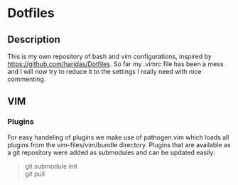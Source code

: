 # Dotfiles

## Description
This is my own repository of bash and vim configurations, inspired by <https://github.com/haridas/Dotfiles>. So far my .vimrc file has been a mess and I will now try to reduce it to the settings I really need with nice commenting.

## VIM
### Plugins
For easy handeling of plugins we make use of pathogen.vim which loads all plugins from the vim-files/vim/bundle directory. Plugins that are available as a git repository were added as submodules and can be updated easily:
> git submodule init  
> git pull

